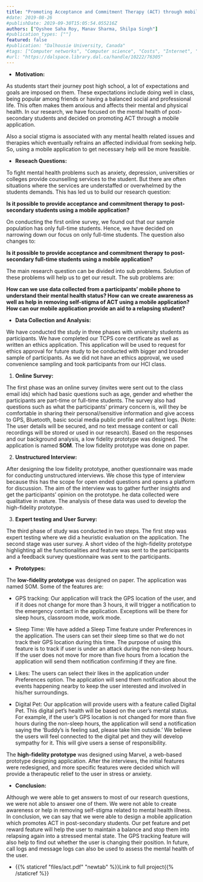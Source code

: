 ```yaml
---
title: "Promoting Acceptance and Commitment Therapy (ACT) through mobile application"
#date: 2019-08-26
#publishDate: 2019-09-30T15:05:54.055216Z
authors: ["Oyshee Saha Roy, Manav Sharma, Shilpa Singh"]
#publication_types: [""]
featured: false
#publication: "Dalhousie University, Canada"
#tags: ["Computer networks", "Computer science", "Costs", "Internet", "Mobile computing", "Network address translation", "Network servers", "North America", "Protocols", "Web server"]
#url: "https://dalspace.library.dal.ca/handle/10222/76305"
---
```


- **Motivation:**

As students start their journey post high school, a lot of expectations and goals are imposed on them. These expectations include doing well in class, being popular among friends or having a balanced social and professional life. This often makes them anxious and affects their mental and physical health. In our research, we have focused on the mental health of post-secondary students and decided on promoting ACT through a mobile application.

Also a social stigma is associated with any mental health related issues and therapies which eventually refrains an affected individual from seeking help. So, using a mobile application to get necessary help will be more feasible.

- **Reseach Questions:** 

To fight mental health problems such as anxiety, depression, universities or colleges provide counselling services to the student. But there are often situations where the services are understaffed or overwhelmed by the students demands. This has led us to build our research question:

**Is it possible to provide acceptance and commitment therapy to post-secondary students using a mobile application?**

On conducting the first online survey, we found out that our sample population has only full-time students. Hence, we have decided on narrowing down our focus on only full-time students. The question also changes to:

**Is it possible to provide acceptance and commitment therapy to post-secondary full-time students using a mobile application?**

The main research question can be divided into sub problems. Solution of these problems will help us to get our result. The sub problems are:

**How can we use data collected from a participants’ mobile phone to understand their mental health status?
How can we create awareness as well as help in removing self-stigma of ACT using a mobile application?
How can our mobile application provide an aid to a relapsing student?**

- **Data Collection and Analysis:** 

We have conducted the study in three phases with university students as participants. We have completed our TCPS core certificate as well as written an ethics application. This application will be used to request for ethics approval for future study to be conducted with bigger and broader sample of participants. As we did not have an ethics approval, we used convenience sampling and took participants from our HCI class.

1. **Online Survey:** 

The first phase was an online survey (invites were sent out to the class email ids) which had basic questions such as age, gender and whether the participants are part-time or full-time students. The survey also had questions such as what the participants' primary concern is, will they be comfortable in sharing their personal/sensitive information and give access to GPS, Bluetooth, basic social media public profile and call/text logs. (Note: The user details will be secured, and no text message content or call recordings will be stored or used in our research). Based on the responses and our background analysis, a low fidelity prototype was designed. The application is named **SOM**. The low fidelity prototype was done on paper.

2. **Unstructured Interview:** 

After designing the low fidelity prototype, another questionnaire was made for conducting unstructured interviews. We chose this type of interview because this has the scope for open ended questions and opens a platform for discussion. The aim of the interview was to gather further insights and get the participants’ opinion on the prototype. he data collected were qualitative in nature. The analysis of these data was used to develop the high-fidelity prototype.

3. **Expert testing and User Survey:** 

The third phase of study was conducted in two steps. The first step was expert testing where we did a heuristic evaluation on the application. The second stage was user survey. A short video of the high-fidelity prototype highlighting all the functionalities and feature was sent to the participants and a feedback survey questionnaire was sent to the participants.

- **Prototypes:** 

The **low-fidelity prototype** was designed on paper. The application was named SOM. Some of the features are: 

* GPS tracking: Our application will track the GPS location of the user, and if it does not change for more than 3 hours, it will trigger a notification to the emergency contact in the application. Exceptions will be there for sleep hours, classroom mode, work mode.

* Sleep Time: We have added a Sleep Time feature under Preferences in the application. The users can set their sleep time so that we do not track their GPS location during this time. The purpose of using this feature is to track if user is under an attack during the non-sleep hours. If the user does not move for more than five hours from a location the application will send them notification confirming if they are fine.

* Likes: The users can select their likes in the application under Preferences option. The application will send them notification about the events happening nearby to keep the user interested and involved in his/her surroundings.

* Digital Pet: Our application will provide users with a feature called Digital Pet. This digital pet’s health will be based on the user’s mental status. For example, if the user’s GPS location is not changed for more than five hours during the non-sleep hours, the application will send a notification saying the ‘Buddy’s is feeling sad, please take him outside.’ We believe the users will feel connected to the digital pet and they will develop sympathy for it. This will give users a sense of responsibility.

The **high-fidelity prototype** was designed using Marvel, a web-based prototype designing application. After the interviews, the initial features were redesigned, and more specific features were decided which will provide a therapeutic relief to the user in stress or anxiety.

- **Conclusion:** 

Although we were able to get answers to most of our research questions, we were not able to answer one of them. We were not able to create awareness or help in removing self-stigma related to mental health illness. In conclusion, we can say that we were able to design a mobile application which promotes ACT in post-secondary students. Our pet feature and pet reward feature will help the user to maintain a balance and stop them into relapsing again into a stressed mental state. The GPS tracking feature will also help to find out whether the user is changing their position. In future, call logs and message logs can also be used to assess the mental health of the user.

- {{% staticref "files/act.pdf" "newtab" %}}Link to full project{{% /staticref %}}

